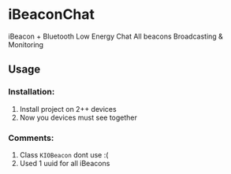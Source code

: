 iBeaconChat
===========

iBeacon + Bluetooth Low Energy Chat
All beacons Broadcasting & Monitoring

## Usage

### Installation:
1. Install project on 2++ devices
2. Now you devices must see together

### Comments:
1. Class `KIOBeacon` dont use :(
2. Used 1 uuid for all iBeacons